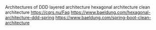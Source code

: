 Architectures of DDD
layered architecture
hexagonal architecture
clean architecture
https://cqrs.nu/Faq
https://www.baeldung.com/hexagonal-architecture-ddd-spring
https://www.baeldung.com/spring-boot-clean-architecture
